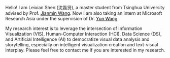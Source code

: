 Hello! I am Leixian Shen (沈磊贤), a master student from Tsinghua University advised by Prof. [<font color=Black>Jianmin Wang</font>](https://www.thss.tsinghua.edu.cn/en/faculty/jianminwang.htm). Now I am also taking an intern at Microsoft Research Asia under the supervision of Dr. [<font color=Black>Yun Wang</font>](https://www.microsoft.com/en-us/research/people/wangyun/).

My research interest is to leverage the intersection of Information Visualization (VIS), Human-Computer Interaction (HCI), Data Science (DS), and Artificial Intelligence (AI) to democratize visual data analysis and storytelling, especially on intelligent visualization creation and text-visual interplay. Please feel free to contact me if you are interested in my research.